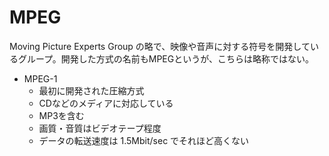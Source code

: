 # MPEG

Moving Picture Experts Group の略で、映像や音声に対する符号を開発しているグループ。開発した方式の名前もMPEGというが、こちらは略称ではない。

- MPEG-1
    - 最初に開発された圧縮方式
    - CDなどのメディアに対応している
    - MP3を含む
    - 画質・音質はビデオテープ程度
    - データの転送速度は 1.5Mbit/sec でそれほど高くない
